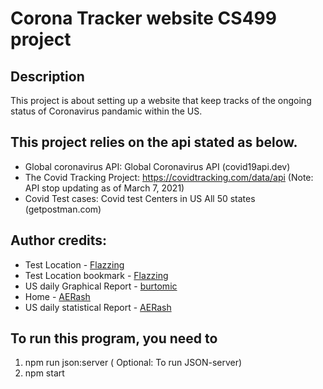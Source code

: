 # Corona Tracker website CS499 project

## Description
This project is about setting up a website that keep tracks of the ongoing status of Coronavirus pandamic within the US. 

## This project relies on the api stated as below. 

 - Global coronavirus API: Global Coronavirus API (covid19api.dev)
 -  The Covid Tracking Project: https://covidtracking.com/data/api (Note: API stop updating as of March 7, 2021)
 - Covid Test cases: Covid test Centers in US All 50 states (getpostman.com)

## Author credits: 
  - Test Location - [Flazzing](https://github.com/Flazzing)
  - Test Location bookmark - [Flazzing](https://github.com/Flazzing)
  - US daily Graphical Report - [burtomic](https://github.com/burtomic)
  - Home - [AERash](https://github.com/AERash)
  - US daily statistical Report - [AERash](https://github.com/AERash)



## To run this program, you need to 

1. npm run json:server ( Optional: To run JSON-server)
2. npm start
